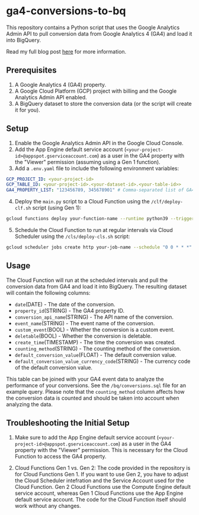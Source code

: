 # ga4-conversions-to-bq

This repository contains a Python script that uses the Google Analytics Admin API to pull conversion data from Google Analytics 4 (GA4) and load it into BigQuery.

Read my full blog post [here](https://gunnargriese.com) for more information.

## Prerequisites

1. A Google Analytics 4 (GA4) property.
2. A Google Cloud Platform (GCP) project with billing and the Google Analytics Admin API enabled.
3. A BigQuery dataset to store the conversion data (or the script will create it for you).

## Setup

1. Enable the Google Analytics Admin API in the Google Cloud Console.
2. Add the App Engine default service account (`<your-project-id>@appspot.gserviceaccount.com`) as a user in the GA4 property with the "Viewer" permission (assuming using a Gen 1 function).
3. Add a `.env.yaml` file to include the following environment variables:

```yaml
GCP_PROJECT_ID: <your-project-id>
GCP_TABLE_ID: <your-project-id>.<your-dataset-id>.<your-table-id>>
GA4_PROPERTY_LIST: "123456789, 345678901" # Comma-separated list of GA4 property IDs to fetch the conversion metadata from
```

4. Deploy the `main.py` script to a Cloud Function using the `/clf/deploy-clf.sh` script (using Gen 1):

```bash
gcloud functions deploy your-function-name --runtime python39 --trigger-http --env-vars-file .env.yaml --region your-region --entry-point main --timeout 540s --ingress-settings all --gen2
```

5. Schedule the Cloud Function to run at regular intervals via Cloud Scheduler using the `/cls/deploy-cls.sh` script:

```bash
gcloud scheduler jobs create http your-job-name --schedule "0 0 * * *" --uri "https://<your-region-your-project-id>.cloudfunctions.net/<your-function-name>" --http-method GET --time-zone <your-timezone> --location <your-region>
```

## Usage

The Cloud Function will run at the scheduled intervals and pull the conversion data from GA4 and load it into BigQuery. The resulting dataset will contain the following columns:

- `date`(DATE) - The date of the conversion.
- `property_id`(STRING) - The GA4 property ID.
- `conversion_api_name`(STRING) - The API name of the conversion.
- `event_name`(STRING) - The event name of the conversion.
- `custom_event`(BOOL) - Whether the conversion is a custom event.
- `deletable`(BOOL) - Whether the conversion is deletable.
- `create_time`(TIMESTAMP) - The time the conversion was created.
- `counting_method`(STRING) - The counting method of the conversion.
- `default_conversion_value`(FLOAT) - The default conversion value.
- `default_conversion_value_currency_code`(STRING) - The currency code of the default conversion value.

This table can be joined with your GA4 event data to analyze the performance of your conversions. See the `/bq/conversions.sql` file for an example query. Please note that the `counting_method` column affects how the conversion data is counted and should be taken into account when analyzing the data.

## Troubleshooting the Initial Setup

1. Make sure to add the App Engine default service account (`<your-project-id>@appspot.gserviceaccount.com`) as a user in the GA4 property with the "Viewer" permission. This is necessary for the Cloud Function to access the GA4 property.

2. Cloud Functions Gen 1 vs. Gen 2: The code provided in the repository is for Cloud Functions Gen 1. If you want to use Gen 2, you have to adjust the Cloud Scheduler intefration and the Service Account used for the Cloud Function. Gen 2 Cloud Functions use the Compute Engine default service account, whereas Gen 1 Cloud Functions use the App Engine default service account. The code for the Cloud Function itself should work without any changes.
